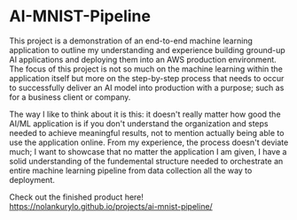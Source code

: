 # AI-MNIST-Pipeline
This project is a demonstration of an end-to-end machine learning application to outline my understanding and experience building ground-up AI applications and deploying them into an AWS production environment. The focus of this project is not so much on the machine learning within the application itself but more on the step-by-step process that needs to occur to successfully deliver an AI model into production with a purpose; such as for a business client or company.  

The way I like to think about it is this: it doesn't really matter how good the AI/ML application is if you don't understand the organization and steps needed to achieve meaningful results, not to mention actually being able to use the application online. From my experience, the process doesn't deviate much; I want to showcase that no matter the application I am given, I have a solid understanding of the fundemental structure needed to orchestrate an entire machine learning pipeline from data collection all the way to deployment. 

Check out the finished product here!
https://nolankurylo.github.io/projects/ai-mnist-pipeline/
